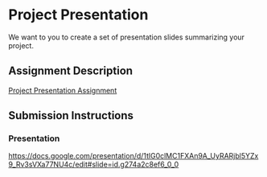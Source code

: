 # Project Presentation
We want to you to create a set of presentation slides summarizing your project.

## Assignment Description
[Project Presentation Assignment](https://education.launchcode.org/liftoff/modules/assignments/project-presentation)

## Submission Instructions

### Presentation
https://docs.google.com/presentation/d/1tlG0clMC1FXAn9A_UyRARjbl5YZx9_Rv3sVXa77NU4c/edit#slide=id.g274a2c8ef6_0_0
